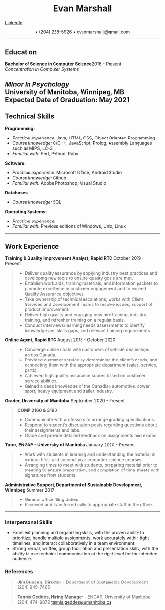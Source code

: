 # <center> Evan Marshall </center>

#### <center>  
[LinkedIn](https://www.linkedin.com/in/evanmarshallj/)
<center>
• (204) 228-5926 • evanmarshallj@gmail.com
</center>

---
## Education

**Bachelor of Science in Computer Science**2016 - Present <br>
_Concentration in Computer Systems_ </br>

_Minor in Psychology_ </br>
University of Manitoba, Winnipeg, MB </br>
Expected Date of Graduation: May 2021
---

## Technical Skills
**Programming:**
* *Practical experience:* Java, HTML, CSS, Object Oriented Programming
* *Course knowledge:* C/C++, JavaScript, Prolog, Assembly Languages such as MIPS, LC-3
* *Familiar with:* Perl, Python, Ruby

**Software:**
* *Practical experience:* Microsoft Office, Android Studio
* *Course knowledge:* Github
* *Familiar with:* Adobe Photoshop, Visual Studio

**Databases:**
* *Course knowledge:* SQL

**Operating Systems:**
* *Practical experience:*  
* *Familiar with:* Previous editions of Windows, Unix, Linux
---

## Work Experience
**Training & Quality Improvement Analyst, Rapid RTC** October 2019 - Present
>* Deliver quality assurance by applying industry best practices and developing new tools to ensure quality goals are met.
>* Establish work aids, training materials, and information packets to promote excellence in customer engagement and to exceed Quality Assurance objectives.
>* Take ownership of technical escalations, works with Client Services and Development Teams to resolve issues, support of product improvement. 
>* Deliver high quality and engaging new hire training, industry training, and refresher training on a regular basis.
>* Conduct interviews/learning needs assessments to identify knowledge and skills gaps, and relevant training requirements.

**Online Agent, Rapid RTC** August 2018 - October 2020
>* Concierge online chats with customers of vehicle dealerships across Canada.
>* Provided customer service by determining the client’s needs, and connecting them with the appropriate department (sales, service, parts).
>* Achieved high quality assurance scores based on customer service abilities. 
>* Gained a deep knowledge of the Canadian automotive, power sport, heavy equipment and trailer industry. 

**Grader, University of Manitoba** September 2020 - Present </br>
>**COMP 2160 & 3190**
>* Communicate with professors to arrange grading specifications.
>* Respond to student’s discussion posts regarding questions about their assignments and labs.
>* Grade and provide detailed feedback on assignments and exams.

**Tutor, ENGAP - University of Manitoba** January 2020 - Present
>* Work with students in learning and understanding the material in various first- and second-year computer science courses.
>* Arranging times to meet with students, preparing material prior to meeting to ensure preparation, and completion of time sheets with signatures from students.


**Administrative Support, Department of Sustainable Development, Winnipeg** Summer 2017
>* General office filing duties
>* Received and transferred calls to appropriate staff in the office.
---
### Interpersonal Skills

* Excellent planning and organizing skills, with the proven ability to prioritize, handle multiple assignments, work accurately within tight timelines, and interact collaboratively in a team environment.
* Strong verbal, written, group facilitation and presentation skills, with the ability to use technical communication at the right level for the intended audience.

### References
> **Jim Duncan, Director** -  Department of Sustainable Development
(204) 945-7465

> **Tannis Geddes, Hiring Manager** - ENGAP, University of Manitoba
(204) 474-9872 
tannis.geddes@umanitoba.ca

